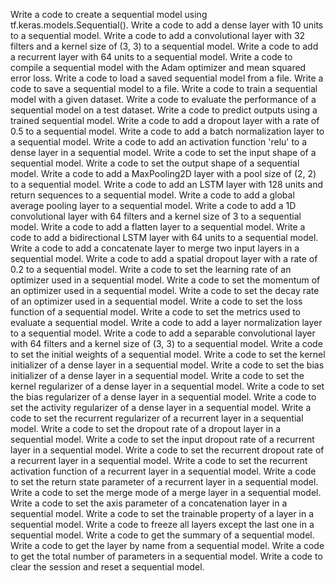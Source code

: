 Write a code to create a sequential model using tf.keras.models.Sequential().
Write a code to add a dense layer with 10 units to a sequential model.
Write a code to add a convolutional layer with 32 filters and a kernel size of (3, 3) to a sequential model.
Write a code to add a recurrent layer with 64 units to a sequential model.
Write a code to compile a sequential model with the Adam optimizer and mean squared error loss.
Write a code to load a saved sequential model from a file.
Write a code to save a sequential model to a file.
Write a code to train a sequential model with a given dataset.
Write a code to evaluate the performance of a sequential model on a test dataset.
Write a code to predict outputs using a trained sequential model.
Write a code to add a dropout layer with a rate of 0.5 to a sequential model.
Write a code to add a batch normalization layer to a sequential model.
Write a code to add an activation function 'relu' to a dense layer in a sequential model.
Write a code to set the input shape of a sequential model.
Write a code to set the output shape of a sequential model.
Write a code to add a MaxPooling2D layer with a pool size of (2, 2) to a sequential model.
Write a code to add an LSTM layer with 128 units and return sequences to a sequential model.
Write a code to add a global average pooling layer to a sequential model.
Write a code to add a 1D convolutional layer with 64 filters and a kernel size of 3 to a sequential model.
Write a code to add a flatten layer to a sequential model.
Write a code to add a bidirectional LSTM layer with 64 units to a sequential model.
Write a code to add a concatenate layer to merge two input layers in a sequential model.
Write a code to add a spatial dropout layer with a rate of 0.2 to a sequential model.
Write a code to set the learning rate of an optimizer used in a sequential model.
Write a code to set the momentum of an optimizer used in a sequential model.
Write a code to set the decay rate of an optimizer used in a sequential model.
Write a code to set the loss function of a sequential model.
Write a code to set the metrics used to evaluate a sequential model.
Write a code to add a layer normalization layer to a sequential model.
Write a code to add a separable convolutional layer with 64 filters and a kernel size of (3, 3) to a sequential model.
Write a code to set the initial weights of a sequential model.
Write a code to set the kernel initializer of a dense layer in a sequential model.
Write a code to set the bias initializer of a dense layer in a sequential model.
Write a code to set the kernel regularizer of a dense layer in a sequential model.
Write a code to set the bias regularizer of a dense layer in a sequential model.
Write a code to set the activity regularizer of a dense layer in a sequential model.
Write a code to set the recurrent regularizer of a recurrent layer in a sequential model.
Write a code to set the dropout rate of a dropout layer in a sequential model.
Write a code to set the input dropout rate of a recurrent layer in a sequential model.
Write a code to set the recurrent dropout rate of a recurrent layer in a sequential model.
Write a code to set the recurrent activation function of a recurrent layer in a sequential model.
Write a code to set the return state parameter of a recurrent layer in a sequential model.
Write a code to set the merge mode of a merge layer in a sequential model.
Write a code to set the axis parameter of a concatenation layer in a sequential model.
Write a code to set the trainable property of a layer in a sequential model.
Write a code to freeze all layers except the last one in a sequential model.
Write a code to get the summary of a sequential model.
Write a code to get the layer by name from a sequential model.
Write a code to get the total number of parameters in a sequential model.
Write a code to clear the session and reset a sequential model.